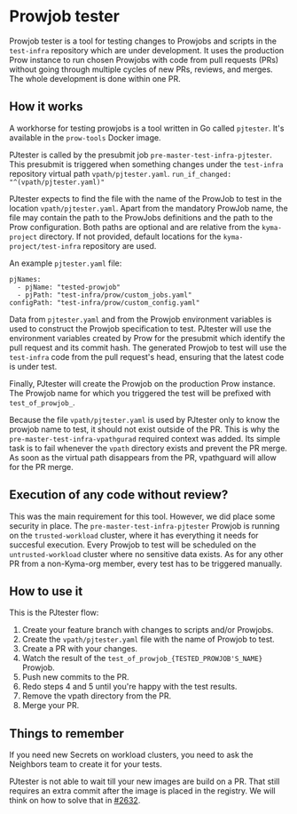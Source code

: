 # Prowjob tester

Prowjob tester is a tool for testing changes to Prowjobs and scripts in the `test-infra` repository which are under development. It uses the production Prow instance to run chosen Prowjobs with code from pull requests (PRs) without going through multiple cycles of new PRs, reviews, and merges. The whole development is done within one PR.

## How it works

A workhorse for testing prowjobs is a tool written in Go called `pjtester`. It's available in the `prow-tools` Docker image.

PJtester is called by the presubmit job `pre-master-test-infra-pjtester`. This presubmit is triggered when something changes under the `test-infra` repository virtual path `vpath/pjtester.yaml`.
`run_if_changed: "^(vpath/pjtester.yaml)"`

PJtester expects to find the file with the name of the ProwJob to test in the location `vpath/pjtester.yaml`. Apart from the mandatory ProwJob name, the file may contain the path to the ProwJobs definitions and the path to the Prow configuration. Both paths are optional and are relative from the `kyma-project` directory. If not provided, default locations for the `kyma-project/test-infra` repository are used.

An example `pjtester.yaml` file:

```
pjNames:
  - pjName: "tested-prowjob"
  - pjPath: "test-infra/prow/custom_jobs.yaml"
configPath: "test-infra/prow/custom_config.yaml"
```

Data from `pjtester.yaml` and from the Prowjob environment variables is used to construct the Prowjob specification to test. PJtester will use the environment variables created by Prow for the presubmit which identify the pull request and its commit hash. The generated Prowjob to test will use the `test-infra` code from the pull request's head, ensuring that the latest code is under test.

Finally, PJtester will create the Prowjob on the production Prow instance. The Prowjob name for which you triggered the test will be prefixed with `test_of_prowjob_`.

Because the file `vpath/pjtester.yaml` is used by PJtester only to know the prowjob name to test, it should not exist outside of the PR. This is why the `pre-master-test-infra-vpathgurad` required context was added. Its simple task is to fail whenever the `vpath` directory exists and prevent the PR merge. As soon as the virtual path disappears from the PR, vpathguard will allow for the PR merge.

## Execution of any code without review?

This was the main requirement for this tool. However, we did place some security in place. The `pre-master-test-infra-pjtester` Prowjob is running on the `trusted-workload` cluster, where it has everything it needs for succesful execution. Every Prowjob to test will be scheduled on the `untrusted-workload` cluster where no sensitive data exists. As for any other PR from a non-Kyma-org member, every test has to be triggered manually.

## How to use it

This is the PJtester flow:

1. Create your feature branch with changes to scripts and/or Prowjobs.
2. Create the `vpath/pjtester.yaml` file with the name of Prowjob to test.
3. Create a PR with your changes.
4. Watch the result of the `test_of_prowjob_{TESTED_PROWJOB'S_NAME}` Prowjob.
5. Push new commits to the PR.
6. Redo steps 4 and 5 until you're happy with the test results.
7. Remove the vpath directory from the PR.
8. Merge your PR.

## Things to remember

If you need new Secrets on workload clusters, you need to ask the Neighbors team to create it for your tests.

PJtester is not able to wait till your new images are build on a PR. That still requires an extra commit after the image is placed in the registry. We will think on how to solve that in [#2632](https://github.com/kyma-project/test-infra/issues/2632).
